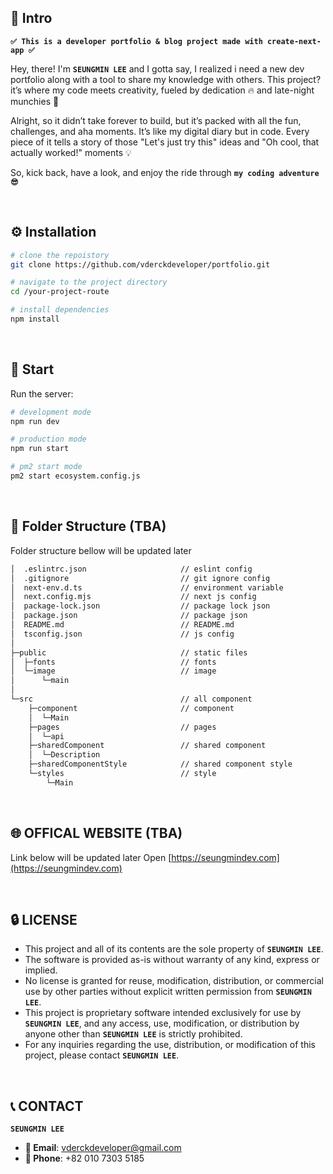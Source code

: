 ## 🎉 Intro

**`✅ This is a developer portfolio & blog project made with create-next-app ✅`** 

Hey, there! I'm **`SEUNGMIN LEE`** and I gotta say, I realized i need a new dev portfolio along with a tool to share my knowledge with others.
This project? it’s where my code meets creativity, fueled by dedication 🔥 and late-night munchies 🌃 

Alright, so it didn’t take forever to build, but it’s packed with all the fun, challenges, and aha moments. 
It’s like my digital diary but in code. Every piece of it tells a story of those "Let's just try this" ideas and "Oh cool, that actually worked!" moments 💡

So, kick back, have a look, and enjoy the ride through **`my coding adventure 😎`** 

&nbsp; 
## ⚙️ Installation

```bash
# clone the repoistory
git clone https://github.com/vderckdeveloper/portfolio.git
```

```bash
# navigate to the project directory 
cd /your-project-route
```

```bash
# install dependencies
npm install
```

&nbsp; 
## 🚀 Start

Run the server:

```bash
# development mode
npm run dev
```

```bash
# production mode
npm run start
```

```bash
# pm2 start mode
pm2 start ecosystem.config.js
```

&nbsp; 
## 📁 Folder Structure (TBA)

Folder structure bellow will be updated later
&nbsp; 
```bash
│  .eslintrc.json                     // eslint config
│  .gitignore                         // git ignore config
│  next-env.d.ts                      // environment variable 
│  next.config.mjs                    // next js config
│  package-lock.json                  // package lock json
│  package.json                       // package json
│  README.md                          // README.md
│  tsconfig.json                      // js config
│          
├─public                              // static files
│  ├─fonts                            // fonts
│  └─image                            // image
│      └─main
│          
└─src                                 // all component
    ├─component                       // component
    │  └─Main 
    ├─pages                           // pages
    │  └─api
    ├─sharedComponent                 // shared component
    │  └─Description
    ├─sharedComponentStyle            // shared component style
    └─styles                          // style
        └─Main
```

&nbsp; 
## 🌐 OFFICAL WEBSITE (TBA)

Link below will be updated later 
Open [https://seungmindev.com](https://seungmindev.com)

&nbsp; 
## 🔒 LICENSE

- This project and all of its contents are the sole property of **`SEUNGMIN LEE`**.
- The software is provided as-is without warranty of any kind, express or implied. 
- No license is granted for reuse, modification, distribution, or commercial use by other parties without explicit written permission from **`SEUNGMIN LEE`**.
- This project is proprietary software intended exclusively for use by **`SEUNGMIN LEE`**, and any access, use, modification, or distribution by anyone other than **`SEUNGMIN LEE`** is strictly prohibited.
- For any inquiries regarding the use, distribution, or modification of this project, please contact **`SEUNGMIN LEE`**.

&nbsp; 
## 📞 CONTACT

**`SEUNGMIN LEE`**

- **📩 Email**: [vderckdeveloper@gmail.com](mailto:vderckdeveloper@gmail.com)
- **📱 Phone**: +82 010 7303 5185 